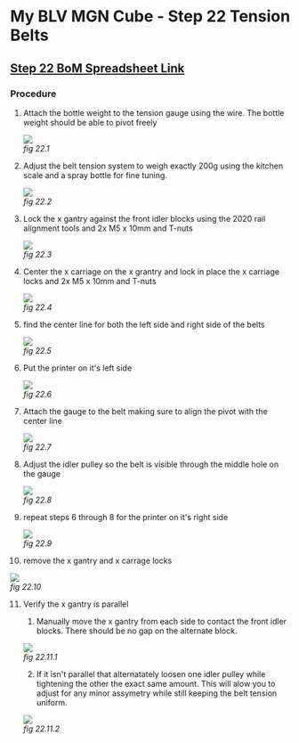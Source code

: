 # My BLV MGN Cube - Step 22 Tension Belts

## [Step 22 BoM Spreadsheet Link](https://docs.google.com/spreadsheets/d/e/2PACX-1vTVx7BvB3V7CozF2l4eWkNntWrHSjOawmrsi_bRSVxQLIGVlfZTYEGp8a6fHpENV6hV2cn9PrDLHHl0/pubhtml?gid=1084529860&single=true)

### Procedure
1. Attach the bottle weight to the tension gauge using the wire. The bottle weight should be able to pivot freely

   ![](img/22-attachBottleToGauge.jpeg)\
   *fig 22.1*

2. Adjust the belt tension system to weigh exactly 200g using the kitchen scale and a spray bottle for fine tuning.

   ![](img/22-.jpeg)\
   *fig 22.2*

3. Lock the x gantry against the front idler blocks using the 2020 rail alignment tools and 2x M5 x 10mm and T-nuts

   ![](img/22-.jpeg)\
   *fig 22.3*

4. Center the x carriage on the x grantry and lock in place the x carriage locks and 2x M5 x 10mm and T-nuts

   ![](img/22-.jpeg)\
   *fig 22.4*

5. find the center line for both the left side and right side of the belts

   ![](img/22-.jpeg)\
   *fig 22.5*

6. Put the printer on it's left side

   ![](img/22-.jpeg)\
   *fig 22.6*

7. Attach the gauge to the belt making sure to align the pivot with the center line

   ![](img/22-.jpeg)\
   *fig 22.7*

8. Adjust the idler pulley so the belt is visible through the middle hole on the gauge

   ![](img/22-.jpeg)\
   *fig 22.8*

9. repeat steps 6 through 8 for the printer on it's right side

   ![](img/22-.jpeg)\
   *fig 22.9*

10. remove the x gantry and x carrage locks

   ![](img/22-.jpeg)\
   *fig 22.10*

11. Verify the x gantry is parallel
    1. Manually move the x gantry from each side to contact the front idler blocks. There should be no gap on the alternate block.

      ![](img/22-.jpeg)\
      *fig 22.11.1*

    2. If it isn't parallel that alternatately loosen one idler pulley while tightening the other the exact same amount. This will alow you to adjust for any minor assymetry while still keeping the belt tension uniform.

      ![](img/22-.jpeg)\
      *fig 22.11.2*
